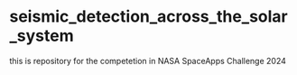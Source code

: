 # seismic_detection_across_the_solar_system
 this is repository for the competetion in NASA SpaceApps Challenge 2024
